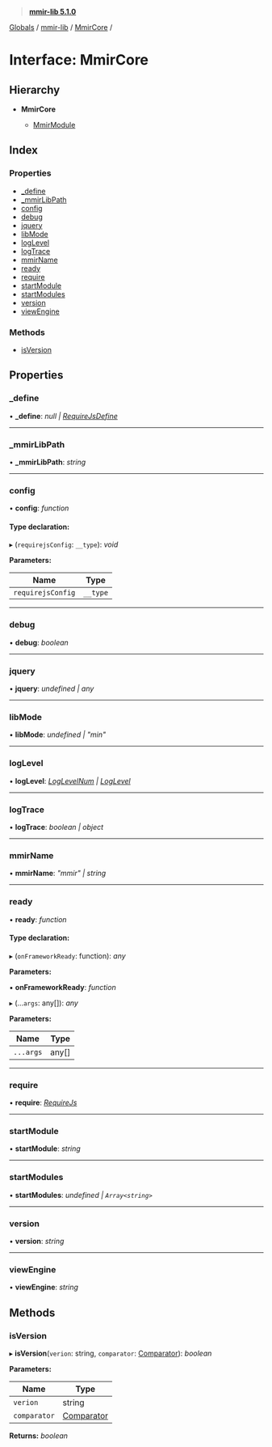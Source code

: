 > **[mmir-lib 5.1.0](../README.md)**

[Globals](../README.md) / [mmir-lib](../modules/mmir_lib.md) / [MmirCore](mmir_lib.mmircore.md) /

# Interface: MmirCore

## Hierarchy

* **MmirCore**

  * [MmirModule](mmir_lib.mmirmodule.md)

## Index

### Properties

* [_define](mmir_lib.mmircore.md#_define)
* [_mmirLibPath](mmir_lib.mmircore.md#_mmirlibpath)
* [config](mmir_lib.mmircore.md#config)
* [debug](mmir_lib.mmircore.md#debug)
* [jquery](mmir_lib.mmircore.md#jquery)
* [libMode](mmir_lib.mmircore.md#libmode)
* [logLevel](mmir_lib.mmircore.md#loglevel)
* [logTrace](mmir_lib.mmircore.md#logtrace)
* [mmirName](mmir_lib.mmircore.md#mmirname)
* [ready](mmir_lib.mmircore.md#ready)
* [require](mmir_lib.mmircore.md#require)
* [startModule](mmir_lib.mmircore.md#startmodule)
* [startModules](mmir_lib.mmircore.md#startmodules)
* [version](mmir_lib.mmircore.md#version)
* [viewEngine](mmir_lib.mmircore.md#viewengine)

### Methods

* [isVersion](mmir_lib.mmircore.md#isversion)

## Properties

###  _define

• **_define**: *null | [RequireJsDefine](mmir_lib.requirejsdefine.md)*

___

###  _mmirLibPath

• **_mmirLibPath**: *string*

___

###  config

• **config**: *function*

#### Type declaration:

▸ (`requirejsConfig`: `__type`): *void*

**Parameters:**

Name | Type |
------ | ------ |
`requirejsConfig` | `__type` |

___

###  debug

• **debug**: *boolean*

___

###  jquery

• **jquery**: *undefined | any*

___

###  libMode

• **libMode**: *undefined | "min"*

___

###  logLevel

• **logLevel**: *[LogLevelNum](../modules/mmir_lib.md#loglevelnum) | [LogLevel](../modules/mmir_lib.md#loglevel)*

___

###  logTrace

• **logTrace**: *boolean | object*

___

###  mmirName

• **mmirName**: *"mmir" | string*

___

###  ready

• **ready**: *function*

#### Type declaration:

▸ (`onFrameworkReady`: function): *any*

**Parameters:**

▪ **onFrameworkReady**: *function*

▸ (...`args`: any[]): *any*

**Parameters:**

Name | Type |
------ | ------ |
`...args` | any[] |

___

###  require

• **require**: *[RequireJs](mmir_lib.requirejs.md)*

___

###  startModule

• **startModule**: *string*

___

###  startModules

• **startModules**: *undefined | `Array<string>`*

___

###  version

• **version**: *string*

___

###  viewEngine

• **viewEngine**: *string*

## Methods

###  isVersion

▸ **isVersion**(`verion`: string, `comparator`: [Comparator](../modules/mmir_lib.md#comparator)): *boolean*

**Parameters:**

Name | Type |
------ | ------ |
`verion` | string |
`comparator` | [Comparator](../modules/mmir_lib.md#comparator) |

**Returns:** *boolean*